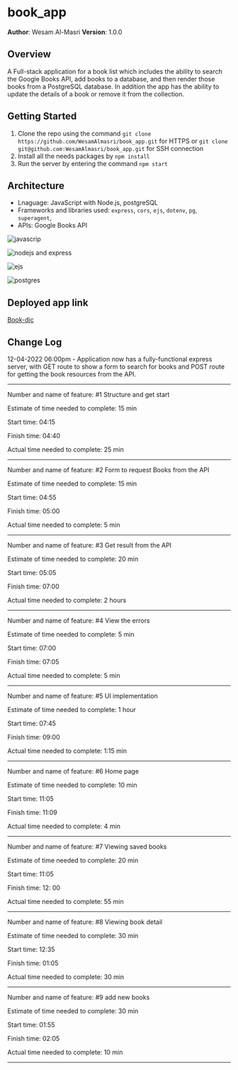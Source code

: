 # book_app

**Author**: Wesam Al-Masri
**Version**: 1.0.0

## Overview

A Full-stack application for a book list which includes the ability to search the Google Books API, add books to a database, and then render those books from a PostgreSQL database. In addition the app has the ability to update the details of a book or remove it from the collection.

## Getting Started

1. Clone the repo using the command `git clone https://github.com/WesamAlmasri/book_app.git` for HTTPS or  `git clone git@github.com:WesamAlmasri/book_app.git` for SSH connection
2. Install all the needs packages by `npm install`
3. Run the server by entering the command `npm start`

## Architecture

- Lnaguage: JavaScript with Node.js, postgreSQL
- Frameworks and libraries used: `express`, `cors`, `ejs`,  `dotenv`, `pg`, `superagent`,
- APIs: Google Books API

![javascrip](https://camo.githubusercontent.com/70af7d849226bbfced08e4510d3b0dc5cc6a38b3415abee253ec233286e5f66f/68747470733a2f2f6c68342e676f6f676c6575736572636f6e74656e742e636f6d2f686b614e467778315039314636425173762d4f56642d432d68344743784c4f67675a3969724f4545576e6a4d69667a53376a717a77666a3650775554614a367955635a304f75655275695a515252587771515775486369775a5a6d686c30634179486766494f792d544146336d33766f623135497142535f765a5955546c615f313337594e657276733341)

![nodejs and express](https://camo.githubusercontent.com/9ade6b7daaddeb7387dd09693e0295b264be4c6e520487cc2ccf37c05c6d6c4a/68747470733a2f2f6c68332e676f6f676c6575736572636f6e74656e742e636f6d2f466b3137487533757550455a464841583847486141544b3770796d645851464a4b35733769322d4e62794275464a73455f324f55517432627737672d3269423439657453757874357546533671514b4279364a746f4b35507132694f657567726f77316f5f725536574761315077574b687565304345685f5943574d4249724a7a6c6e6238366972534763)

![ejs](https://images.g2crowd.com/uploads/product/image/social_landscape/social_landscape_f9dd821cb48125c63c64b6f5c7552372/ejs.png)

![postgres](https://camo.githubusercontent.com/f80a0890f0522bd1be4e42725b8b0d2baeea1c59ac3fbefec65d87aef367ad7b/68747470733a2f2f6c68332e676f6f676c6575736572636f6e74656e742e636f6d2f5f53452d626b47626d5544483041365643746a3152386652533948575962374f5f5a39537267555f52384841654d52624469734a6968317744583559485053576e31772d5a2d6375794d6a6f6e65546e6c4a6d6e374d7835746d585368423055734c676f6739306f446c31676e39632d31453838706a476734364a3079364345786d494253774d47413951)

## Deployed app link

[Book-dic](https://book-dict.herokuapp.com)

## Change Log

12-04-2022 06:00pm - Application now has a fully-functional express server, with GET route to show a form to search for books and POST route for getting the book resources from the API.

---

Number and name of feature: #1 Structure and get start

Estimate of time needed to complete: 15 min

Start time: 04:15

Finish time: 04:40

Actual time needed to complete: 25 min

---

Number and name of feature: #2 Form to request Books from the API

Estimate of time needed to complete: 15 min

Start time: 04:55

Finish time: 05:00

Actual time needed to complete: 5 min

---

Number and name of feature: #3 Get result from the API

Estimate of time needed to complete: 20 min

Start time: 05:05

Finish time: 07:00

Actual time needed to complete: 2 hours

---

Number and name of feature: #4 View the errors

Estimate of time needed to complete: 5 min

Start time: 07:00

Finish time: 07:05

Actual time needed to complete: 5 min

---

Number and name of feature: #5 UI implementation

Estimate of time needed to complete: 1 hour

Start time: 07:45

Finish time: 09:00

Actual time needed to complete: 1:15 min

---

Number and name of feature: #6 Home page

Estimate of time needed to complete: 10 min

Start time: 11:05

Finish time: 11:09

Actual time needed to complete: 4 min

---

Number and name of feature: #7 Viewing saved books

Estimate of time needed to complete: 20 min

Start time: 11:05

Finish time: 12: 00

Actual time needed to complete: 55 min

---

Number and name of feature: #8 Viewing book detail

Estimate of time needed to complete: 30 min

Start time: 12:35

Finish time: 01:05

Actual time needed to complete: 30 min

---

Number and name of feature: #9 add new books

Estimate of time needed to complete: 30 min

Start time: 01:55

Finish time: 02:05

Actual time needed to complete: 10 min

---